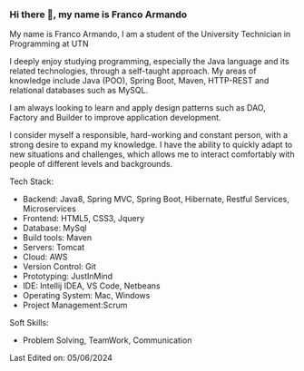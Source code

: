 ### Hi there 👋, my name is Franco Armando

My name is Franco Armando, I am a student of the University Technician in Programming at UTN 

I deeply enjoy studying programming, especially the Java language and its related technologies, through a self-taught approach. My areas of knowledge include Java (POO), Spring Boot, Maven, HTTP-REST and relational databases such as MySQL.

I am always looking to learn and apply design patterns such as DAO, Factory and Builder to improve application development.

I consider myself a responsible, hard-working and constant person, with a strong desire to expand my knowledge. I have the ability to quickly adapt to new situations and challenges, which allows me to interact comfortably with people of different levels and backgrounds.

Tech Stack:

- Backend: Java8, Spring MVC, Spring Boot, Hibernate, Restful Services, Microservices
- Frontend: HTML5, CSS3, Jquery
- Database: MySql
- Build tools: Maven
- Servers: Tomcat
- Cloud: AWS
- Version Control: Git
- Prototyping: JustInMind
- IDE: Intellij IDEA, VS Code, Netbeans
- Operating System: Mac, Windows
- Project Management:Scrum

Soft Skills:

- Problem Solving, TeamWork, Communication 

Last Edited on: 05/06/2024
